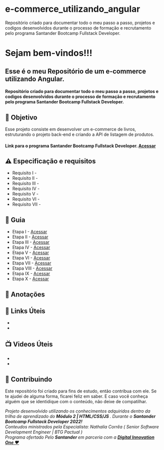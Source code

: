 # e-commerce_utilizando_angular
Repositório criado para documentar todo o meu passo a passo, projetos e codigos desenvolvidos durante o processo de formação e recrutamento pelo programa Santander Bootcamp Fullstack Developer.


<h1> Sejam bem-vindos!!! </h1>
<h2> Esse é o meu Repositório de um e-commerce utilizando Angular. </h2>

<h4> 
Repositório criado para documentar todo o meu passo a passo, projetos e codigos desenvolvidos durante o processo de formação e recrutamento pelo programa Santander Bootcamp Fullstack Developer. 
</h4>


<h2> 🎯 Objetivo </h2>
Esse projeto consiste em desenvolver um e-commerce de livros, estruturando o projeto back-end e criando a API de listagem de produtos.

<h4> 
 Link para o programa Santander Bootcamp Fullstack Developer.
 <a href="https://app.becas-santander.com/pt-BR/program/bolsas-santander-tecnologia-santander-bootcamp-2022"> <strong> Acessar </strong></a>
</h4>



<h2 dir="auto"> ⚠️ Especificação e requisitos </h2>
<ul dir="auto">
<li> Requisito I -   </li>
<li> Requisito II -   </li>
<li> Requisito III -    </li>
<li> Requisito IV -   </li>
<li> Requisito V -    </li>
<li> Requisito VI -    </li>
<li> Requisito VII -    </li>
</ul>


<h2 dir="auto"> 🚦 Guia </h2>
<ul dir="auto">
<li> Etapa I - <a href=" https:// "> Acessar </a></li>
<li> Etapa II - <a href=" https:// "> Acessar </a></li>
<li> Etapa III - <a href=" https:// "> Acessar </a></li>
<li> Etapa IV -  <a href=" https:// "> Acessar </a></li>
<li> Etapa V -  <a href=" https:// "> Acessar </a></li>
<li> Etapa VI -  <a href=" https:// "> Acessar </a></li>
<li> Etapa VII - <a href=" https:// "> Acessar </a></li>
<li> Etapa VIII - <a href=" https:// "> Acessar </a></li>
<li> Etapa IX - <a href=" https:// "> Acessar </a></li>
<li> Etapa X -  <a href=" https:// "> Acessar </a></li>
</ul>

<h2 dir="auto"> 📖 Anotações </h2>

<h2 dir="auto"> 🔗 Links Úteis </h2>
<ul dir="auto">
<li><a href="https://">  </a></li>
<li><a href="https://">  </a></li>

</ul>

<h2 dir="auto"> 📺 Videos Úteis </h2>
<ul dir="auto">
<li><a href="https://">  </a></li>
<li><a href="https://">  </a></li>

</ul>


<h2 dir="auto"> 🤝 Contribuindo </h2>

<p dir="auto">Este repositório foi criado para fins de estudo, então contribua com ele. Se te ajudei de alguma forma, ficarei feliz em
saber. E caso você conheça alguém que se identidique com o conteúdo, não deixe de compatilhar.</p>


<p dir="auto"> 
 <em>
  Projeto desenvolvido utilizando os conhecimentos adquiridos dentro da trilha de aprendizado do <strong> Módulo 2 | HTML/CSS/JS </strong>. Durante o 
  <strong> Santander Bootcamp Fullstack Developer 2022! </strong><br>
  Conteudos ministrados pela Especialista: Nathalia Corrêa ( Senior Software Development Engineer | BTG Pactual ) <br>
  Programa ofertado Pelo <strong> Santander </strong> em parceria com a <a href=" https://www.dio.me/"> <strong>  Digital Innovation One ❤️ </strong></a>
 </em> 
 

</p>
